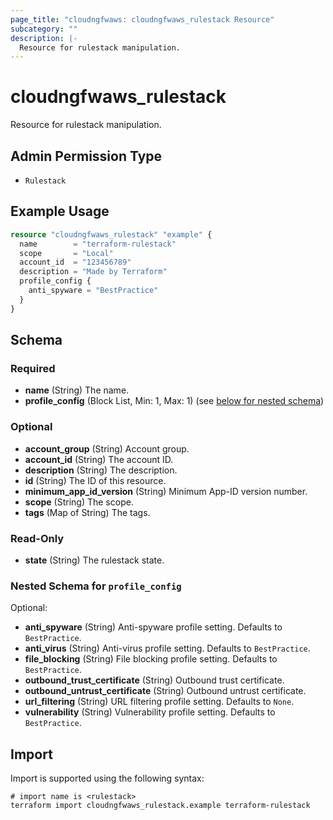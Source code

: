 ```yaml
---
page_title: "cloudngfwaws: cloudngfwaws_rulestack Resource"
subcategory: ""
description: |-
  Resource for rulestack manipulation.
---
```


# cloudngfwaws_rulestack

Resource for rulestack manipulation.


## Admin Permission Type

* `Rulestack`


## Example Usage

```terraform
resource "cloudngfwaws_rulestack" "example" {
  name        = "terraform-rulestack"
  scope       = "Local"
  account_id  = "123456789"
  description = "Made by Terraform"
  profile_config {
    anti_spyware = "BestPractice"
  }
}
```


<!-- schema generated by tfplugindocs -->
## Schema

### Required

- **name** (String) The name.
- **profile_config** (Block List, Min: 1, Max: 1) (see [below for nested schema](#nestedblock--profile_config))

### Optional

- **account_group** (String) Account group.
- **account_id** (String) The account ID.
- **description** (String) The description.
- **id** (String) The ID of this resource.
- **minimum_app_id_version** (String) Minimum App-ID version number.
- **scope** (String) The scope.
- **tags** (Map of String) The tags.

### Read-Only

- **state** (String) The rulestack state.

<a id="nestedblock--profile_config"></a>
### Nested Schema for `profile_config`

Optional:

- **anti_spyware** (String) Anti-spyware profile setting. Defaults to `BestPractice`.
- **anti_virus** (String) Anti-virus profile setting. Defaults to `BestPractice`.
- **file_blocking** (String) File blocking profile setting. Defaults to `BestPractice`.
- **outbound_trust_certificate** (String) Outbound trust certificate.
- **outbound_untrust_certificate** (String) Outbound untrust certificate.
- **url_filtering** (String) URL filtering profile setting. Defaults to `None`.
- **vulnerability** (String) Vulnerability profile setting. Defaults to `BestPractice`.


## Import

Import is supported using the following syntax:

```shell
# import name is <rulestack>
terraform import cloudngfwaws_rulestack.example terraform-rulestack
```
